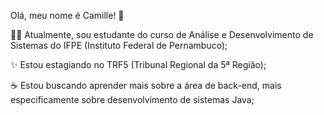  Olá, meu nome é Camille! 👋

👩‍💻 Atualmente, sou estudante do curso de Análise e Desenvolvimento de Sistemas do IFPE (Instituto Federal de Pernambuco);

✨ Estou estagiando no TRF5 (Tribunal Regional da 5ª Região);

☕ Estou buscando aprender mais sobre a área de back-end, mais especificamente sobre desenvolvimento de sistemas Java;


